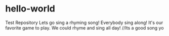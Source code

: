 # hello-world
Test Repository
Lets go sing a rhyming song! Everybody sing along!
It's our favorite game to play. We could rhyme and sing all day!          //Its a good song yo
